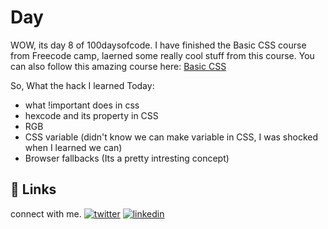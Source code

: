 # Day 

WOW, its day 8 of 100daysofcode. I have finished the Basic CSS course from Freecode camp, laerned some really cool stuff from this course. 
You can also follow this amazing course here: [Basic CSS](https://www.freecodecamp.org/learn/responsive-web-design/#basic-css) 

So, What the hack I learned Today:
- what !important does in css
- hexcode and its property in CSS
- RGB
- CSS variable (didn't know we can make variable in CSS, I was shocked when I learned we can)
- Browser fallbacks (Its a pretty intresting concept)


## 🔗 Links

connect with me.
[![twitter](https://img.shields.io/badge/twitter-1DA1F2?style=for-the-badge&logo=twitter&logoColor=white)](https://twitter.com/hackanuj)
[![linkedin](https://img.shields.io/badge/linkedin-0A66C2?style=for-the-badge&logo=linkedin&logoColor=white)](https://www.linkedin.com/in/hackanuj/)


  